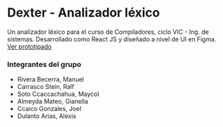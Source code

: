# **Dexter - Analizador léxico**

Un analizador léxico para el curso de Compiladores, ciclo VIC - Ing. de sistemas.
Desarrollado como React JS y diseñado a nivel de UI en Figma.
[Ver prototipado](https://www.figma.com/file/7FKICMJcc4e9TAMgSJKzwV/Lexical-Analizer?node-id=0%3A1)

### **Integrantes del grupo**

* Rivera Becerra, Manuel
* Carrasco Stein, Ralf
* Soto Ccaccachahua, Maycol
* Almeyda Mateo, Gianella
* Ccaico Gonzales, Joel
* Dulanto Arias, Alexis